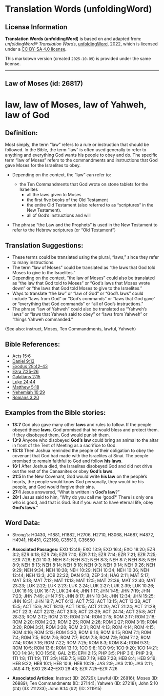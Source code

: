 # Translation Words (unfoldingWord)

## License Information

**Translation Words (unfoldingWord)** is based on and adapted from: _unfoldingWord® Translation Words_, [unfoldingWord](https://unfoldingword.org/utw), 2022, which is licensed under a [CC BY-SA 4.0 license](https://creativecommons.org/licenses/by-sa/4.0/legalcode.en).

This markdown version (created `2025-10-09`) is provided under the same license.



--------------------------------

## Law of Moses (id: 26817)

law, law of Moses, law of Yahweh, law of God
============================================

Definition:
-----------

Most simply, the term “law” refers to a rule or instruction that should be followed. In the Bible, the term “law” is often used generally to refer to anything and everything God wants his people to obey and do. The specific term “law of Moses” refers to the commandments and instructions that God gave Moses for the Israelites to obey.

* Depending on the context, the “law” can refer to:

    + the Ten Commandments that God wrote on stone tablets for the Israelites
        + all the laws given to Moses
        + the first five books of the Old Testament
        + the entire Old Testament (also referred to as “scriptures” in the New Testament).
        + all of God’s instructions and will
* The phrase “the Law and the Prophets” is used in the New Testament to refer to the Hebrew scriptures (or “Old Testament”)

Translation Suggestions:
------------------------

* These terms could be translated using the plural, “laws,” since they refer to many instructions.
* The term “law of Moses” could be translated as “the laws that God told Moses to give to the Israelites.”
* Depending on the context, “the law of Moses” could also be translated as “the law that God told to Moses” or “God’s laws that Moses wrote down” or “the laws that God told Moses to give to the Israelites.”
* Ways to translate “the law” or “law of God” or “God’s laws” could include “laws from God” or “God’s commands” or “laws that God gave” or “everything that God commands” or “all of God’s instructions.”
* The phrase “law of Yahweh” could also be translated as “Yahweh’s laws” or “laws that Yahweh said to obey” or “laws from Yahweh” or “things Yahweh commanded.”

(See also: instruct, Moses, Ten Commandments, lawful, Yahweh)

Bible References:
-----------------

* [Acts 15:6](https://ref.ly/Acts15:6)
* [Daniel 9:13](https://ref.ly/Dan9:13)
* [Exodus 28:42–43](https://ref.ly/Exod28:42-Exod28:43)
* [Ezra 7:25–26](https://ref.ly/Ezra7:25-Ezra7:26)
* [Galatians 2:15](https://ref.ly/Gal2:15)
* [Luke 24:44](https://ref.ly/Luke24:44)
* [Matthew 5:18](https://ref.ly/Matt5:18)
* [Nehemiah 10:29](https://ref.ly/Neh10:29)
* [Romans 3:20](https://ref.ly/Rom3:20)

Examples from the Bible stories:
--------------------------------

* **13:7** God also gave many other **laws** and rules to follow. If the people obeyed these **laws**, God promised that he would bless and protect them. If they disobeyed them, God would punish them.
* **13:9** Anyone who disobeyed **God’s law** could bring an animal to the altar in front of the Tent of Meeting as a sacrifice to God.
* **15:13** Then Joshua reminded the people of their obligation to obey the covenant that God had made with the Israelites at Sinai. The people promised to remain faithful to God and follow **his laws**.
* **16:1** After Joshua died, the Israelites disobeyed God and did not drive out the rest of the Canaanites or obey **God’s laws**.
* **21:5** In the New Covenant, God would write **his law** on the people’s hearts, the people would know God personally, they would be his people, and God would forgive their sins.
* **27:1** Jesus answered, “What is written in **God’s law**?”
* **28:1** Jesus said to him, “Why do you call me ‘good?’ There is only one who is good, and that is God. But if you want to have eternal life, obey **God’s laws**.”

Word Data:
----------

* Strong’s: H0430, H1881, H1882, H2706, H2710, H3068, H4687, H4872, H4941, H8451, G23160, G35510, G35650

* **Associated Passages:** EXO 12:49; EXO 13:9; EXO 16:4; EXO 18:20; EZR 3:2; EZR 6:18; EZR 7:6; EZR 7:10; EZR 7:12; EZR 7:14; EZR 7:21; EZR 7:25; EZR 7:26; EZR 10:3; NEH 8:1; NEH 8:2; NEH 8:3; NEH 8:7; NEH 8:8; NEH 8:9; NEH 8:13; NEH 8:14; NEH 8:18; NEH 9:3; NEH 9:14; NEH 9:26; NEH 9:29; NEH 9:34; NEH 10:28; NEH 10:29; NEH 10:34; NEH 10:36; NEH 12:44; NEH 13:3; JOB 22:22; DAN 9:13; ZEP 3:4; HAG 2:11; MAT 5:17; MAT 5:18; MAT 7:12; MAT 11:13; MAT 12:5; MAT 22:36; MAT 22:40; MAT 23:23; LUK 2:22; LUK 2:23; LUK 2:24; LUK 2:27; LUK 2:39; LUK 10:26; LUK 16:16; LUK 16:17; LUK 24:44; JHN 1:17; JHN 1:45; JHN 7:19; JHN 7:23; JHN 7:49; JHN 7:51; JHN 8:17; JHN 10:34; JHN 12:34; JHN 15:25; JHN 18:31; JHN 19:7; ACT 6:13; ACT 7:53; ACT 13:15; ACT 13:38; ACT 15:5; ACT 15:6; ACT 18:13; ACT 18:15; ACT 21:20; ACT 21:24; ACT 21:28; ACT 22:3; ACT 22:12; ACT 23:3; ACT 23:29; ACT 24:14; ACT 25:8; ACT 28:23; ROM 2:12; ROM 2:13; ROM 2:14; ROM 2:15; ROM 2:17; ROM 2:18; ROM 2:20; ROM 2:23; ROM 2:25; ROM 2:26; ROM 2:27; ROM 3:19; ROM 3:20; ROM 3:21; ROM 3:28; ROM 3:31; ROM 4:13; ROM 4:14; ROM 4:15; ROM 4:16; ROM 5:13; ROM 5:20; ROM 6:14; ROM 6:15; ROM 7:1; ROM 7:4; ROM 7:5; ROM 7:6; ROM 7:7; ROM 7:8; ROM 7:9; ROM 7:12; ROM 7:14; ROM 7:16; ROM 7:22; ROM 7:25; ROM 8:3; ROM 8:4; ROM 9:31; ROM 10:5; ROM 13:8; ROM 13:10; 1CO 9:8; 1CO 9:9; 1CO 9:20; 1CO 14:21; 1CO 14:34; 1CO 15:56; GAL 2:15; EPH 2:15; PHP 3:5; PHP 3:6; PHP 3:9; 1TI 1:8; 1TI 1:9; TIT 3:9; HEB 7:5; HEB 7:19; HEB 7:28; HEB 8:4; HEB 9:19; HEB 9:22; HEB 10:1; HEB 10:8; HEB 10:28; JAS 2:9; JAS 2:10; JAS 2:11; JAS 4:11; EXO 28:42–EXO 28:43; EZR 7:25–EZR 7:26
* **Associated Articles:** Instruct (ID: 26729); Lawful (ID: 26816); Moses (ID: 26889); Ten Commandments (ID: 27144); Yahweh (ID: 27218); John 5:10 (#4) (ID: 211233); John 9:14 (#2) (ID: 211915)

